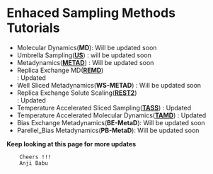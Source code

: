 
#                         Enhaced Sampling Methods Tutorials 


* Molecular Dynamics(**MD**):     Will be updated soon
* Umbrella Sampling([**US**](https://github.com/NNairIITK/Enhanced_Sampling_Methods_Tutorials/tree/master/Umbrella_Sampling))                         :     will be updated soon 
* Metadynamics([**METAD**](https://github.com/NNairIITK/Enhanced_Sampling_Methods_Tutorials/tree/master/Metadynamics))                           :     Will be updated soon
* Replica Exchange MD([**REMD**](https://github.com/NNairIITK/Enhanced_Sampling_Methods_Tutorials/tree/master/Replica_Exchange_MD))                                                         
                                                    :     Updated
* Well Sliced Metadynamics(**WS-METAD**)            :     Will be updated soon
* Replica Exchange Solute Scaling([**REST2**](https://github.com/NNairIITK/Enhanced_Sampling_Methods_Tutorials/tree/master/REST2))           
                                                    :     Updated
* Temperature Accelerated Sliced Sampling([**TASS**](https://github.com/NNairIITK/Enhanced_Sampling_Methods_Tutorials/tree/master/TASS)) :     Updated
* Temperature Accelerated Molecular Dynamics([**TAMD**](https://github.com/NNairIITK/Enhanced_Sampling_Methods_Tutorials/tree/master/TAMD))                                 :     Updated
 * Bias Exchange Metadynamics(**BE-MetaD**): Will be updated soon   
 * Parellel_Bias Metadynamics(**PB-MetaD**): Will be updated soon
  
**Keep looking at this page for more updates** 
        
        Cheers !!!
        Anji Babu
    
